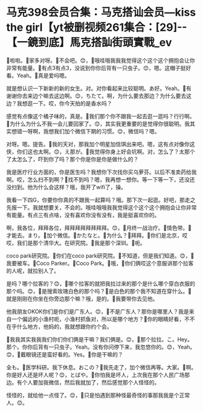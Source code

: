 # 马克398会员合集：马克搭讪会员—kiss the girl【yt被删视频261集合：[29]--【一鏡到底】馬克搭訕街頭實戰_ev

🎼啦啦。🎼家多对呀。🎼不会吧。😊，🎼哦哇哦我我我觉得这个这个这个拥抱会让你非常有能量。🎼有点3有点3，没说到你你后背有一只虫子。😊，嗯。这帽子挺好看。Yeah。🎼真是爱吗嗯。

就是想认识一下新新的新的女生。对。对你看起来比较聪明。あ好。Yeah。🎼有谢谢你去来边个嘛去这边啊。😊，ちたて。啊，为什么要去那边？为什么要去这边？我想逛一下。哎，你今天拍的是香水吗？

感觉有点像这个橘子味的，真是。🎼我们那个你不跟我一起去逛一逛吗？行行啊。🎼为什么为什么不我一会儿要回家了。😊，其实我更重要的是觉得你很聪明。我其实想错一呀啊，我想我们加个微信下期的习惯。😊，微信吗？嗯。

对呀。嗯。提告。🎼我的天对，那我加个明星加信琪出来吧。嗯，这有点对像你这侠，你们这也太啊。😊，え那が。🎼我觉得你身上好会坑啊。对，怎么了？太那个了太怎么了，吓到你了吗？那个你是你是你是做什么的？

我是医疗行业方面的，你是医生吗？我想你下次找你买乌萝芬。以后不准卖药给我啊。哎，怎么扫不到啊？🎼找不到吗？嗯，我再想一想你。等一下等一下，还没还没扫到。他为什么会这样？哦，我开了wifi了，操。

我看一下四G，你要你你真的不跟我一起算吗？哦。那下次一起逛。好吧，那走之先报一下。我就想要关，不会的。哦哇哦哦我我觉得这个这个这个拥抱会让你非常有能量。有点三有点啥，没有喜欢你没有没有，我是挺喜欢你的。

啊，我各位，拜拜各位，拜拜拜拜拜拜拜拜。😊，🎼月终一战治疗。🎼情色带。🎼才能去。まり。🎼加个微信。🎼かたなと。🎼为什么？🎼拜拜。🎼你们是北京，哎哎，我们是那个清华大。在研究院。🎼我是那个深圳。🎼呃。

coco park研究院。🎼你们在coco park研究院。🎼不知道，但是我们知道。😊，🎼我要被车。🎼Coco Parker。🎼Coco Park。🎼哦，🎼你们俩哎这个意服讲那个拉客的人呢，就拉别人了。

是吗？哪个拉客的？😊，🎼哪个拉客的就把我拉过来的那个是什么哪个穿白衣服的那个吗。😊，🎼是搜索玫瑰白色的那个吗？🎼是白色的那个我不知道在穿什么。🎼就是刚刚在你坐在你旁边那个嘛？哦，是的。🎼我要带你去见他。

他我朋友OKOK你们是你们是广东人。😊，🎼不是广东人？那你是哪里人？我是来自一个偏远的小渔村呃，小渔村抓鱼对，所以是哪个地方？🎼你的眼睛好看，不不在乎什么地方，他妈的，我就想跟你约个会。

🎼我我其实我我我们你们你们俩是干嘛？我们俩是。😊，🎼那个拉拉。こ。Hey。那个。你你后背有一只虫子。Yeah。没有你问停下来，我忽悠你的。😊，Yeah。😊，🎼戴眼镜还是蛮好看的。Yes。🎼你是干嘛的？

全も。🎼医学科研。我下休息。おこの？🎼我先走了，加个微信再等。大家。🎼啊。你是好人还是坏人呢？😊，とばや。🎼你怕我是坏人，上次我在那个人民广场那边。有个人要加我微信，然后我就加了，然后感觉那个人怪怪的。

怪怪的，就给他一点怪了。😊，🎼只是怕遇到那种怪最奇怪的事那我我是个正常人。😊。